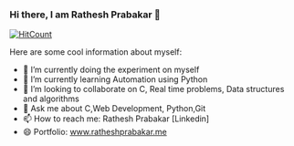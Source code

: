 ### Hi there, I am Rathesh Prabakar 👋

<!--
**Ratheshprabakar/Ratheshprabakar** is a ✨ _special_ ✨ repository because its `README.md` (this file) appears on your GitHub profile.
-->

[![HitCount](http://hits.dwyl.com/Ratheshprabakar/Ratheshprabakar.svg)](http://hits.dwyl.com/Ratheshprabakar/Ratheshprabakar)

Here are some cool information about myself:

- 🔭 I’m currently doing the experiment on myself  
- 🌱 I’m currently learning Automation using Python
- 👯 I’m looking to collaborate on C, Real time problems, Data structures and algorithms
- 💬 Ask me about C,Web Development, Python,Git
- 📫 How to reach me: Rathesh Prabakar [Linkedin]
- 😄 Portfolio: www.ratheshprabakar.me
